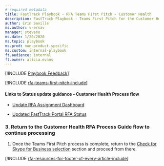 ```yaml
---
# required metadata
title: FastTrack Playbook - RFA Teams First Pitch - Customer Health
description: FastTrack Playbook - Teams First Pitch for the Customer Health RFA Process flow
author: Erin Saville
ms.author: v-ersav
manager: steveso
ms.date: 1/26/2020
ms.topic: playbook  
ms.prod: non-product-specific  
ms.custom: internal-playbook  
ft.audience: internal
ft.owner: alicia.evans
---
```

[!INCLUDE [Playbook Feedback](./includes/questions-feedback.md)]  

[!INCLUDE [rfa-teams-first-pitch-include](includes/rfa-teams-first-pitch-include.md)]

#### Links to Status update guidance - Customer Health Process flow

- [Update RFA Assignment Dashboard](rfa-customer-health-process-guide.md#iii-update-rfa-assignment-dashboard)

- [Updated FastTrack Portal RFA Status](rfa-customer-health-process-guide.md#iv-update-fasttrack-portal-rfa-status)

### 3. Return to the Customer Health RFA Process Guide flow to continue processing

1. Once the Teams First Pitch process is complete, return to the [Check for Skype for Business selection](rfa-customer-health-process-guide.md#i-check-for-skype-for-business-selection) section and proceed from there.

[!INCLUDE [rfa-resources-for-footer-of-every-article-include](includes/rfa-resources-for-footer-of-every-article-include.md)]
